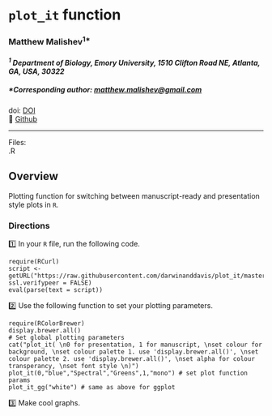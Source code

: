 # `plot_it` function  
### Matthew Malishev<sup>1*</sup>  
#### _<sup>1</sup> Department of Biology, Emory University, 1510 Clifton Road NE, Atlanta, GA, USA, 30322_  

##### *Corresponding author: matthew.malishev@gmail.com    

doi: [DOI](https://github.com/darwinanddavis/plot_it)  
:link: [Github](https://github.com/darwinanddavis/plot_it)    

****** 

Files:  
.R       

## Overview
Plotting function for switching between manuscript-ready and presentation style plots in `R`.  

### Directions
:one: In your `R` file, run the following code.  

```{r}
require(RCurl)
script <- getURL("https://raw.githubusercontent.com/darwinanddavis/plot_it/master/plot_it.R", ssl.verifypeer = FALSE)
eval(parse(text = script))
```  

:two: Use the following function to set your plotting parameters.  

```{r}
require(RColorBrewer)
display.brewer.all()
# Set global plotting parameters
cat("plot_it( \n0 for presentation, 1 for manuscript, \nset colour for background, \nset colour palette 1. use 'display.brewer.all()', \nset colour palette 2. use 'display.brewer.all()', \nset alpha for colour transperancy, \nset font style \n)")
plot_it(0,"blue","Spectral","Greens",1,"mono") # set plot function params       
plot_it_gg("white") # same as above for ggplot    
```  

:three: Make cool graphs.  
